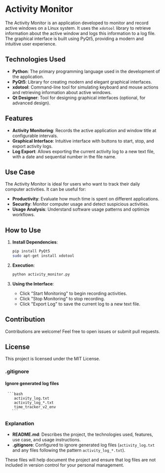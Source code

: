 # Activity Monitor

The Activity Monitor is an application developed to monitor and record active windows on a Linux system. It uses the `xdotool` library to retrieve information about the active window and logs this information to a log file. The graphical interface is built using PyQt5, providing a modern and intuitive user experience.

## Technologies Used

- **Python**: The primary programming language used in the development of the application.
- **PyQt5**: Library for creating modern and elegant graphical interfaces.
- **xdotool**: Command-line tool for simulating keyboard and mouse actions and retrieving information about active windows.
- **Qt Designer**: Tool for designing graphical interfaces (optional, for advanced design).

## Features

- **Activity Monitoring**: Records the active application and window title at configurable intervals.
- **Graphical Interface**: Intuitive interface with buttons to start, stop, and export activity logs.
- **Log Export**: Allows exporting the current activity log to a new text file, with a date and sequential number in the file name.

## Use Case

The Activity Monitor is ideal for users who want to track their daily computer activities. It can be useful for:

- **Productivity**: Evaluate how much time is spent on different applications.
- **Security**: Monitor computer usage and detect suspicious activities.
- **Usage Analysis**: Understand software usage patterns and optimize workflows.

## How to Use

1. **Install Dependencies**:
   ```bash
   pip install PyQt5
   sudo apt-get install xdotool
   ```

2. **Execution**:
   ```bash
   python activity_monitor.py
   ```

3. **Using the Interface**:
   - Click "Start Monitoring" to begin recording activities.
   - Click "Stop Monitoring" to stop recording.
   - Click "Export Log" to save the current log to a new text file.

## Contribution

Contributions are welcome! Feel free to open issues or submit pull requests.

## License

This project is licensed under the MIT License.

### .gitignore

#### Ignore generated log files
     ```bash
        activity_log.txt
        activity_log_*.txt
        time_tracker_v2_env 
       ```
### Explanation

- **README.md**: Describes the project, the technologies used, features, use case, and usage instructions.
- **.gitignore**: Configured to ignore generated log files (`activity_log.txt` and any files following the pattern `activity_log_*.txt`).

These files will help document the project and ensure that log files are not included in version control for your personal management.
